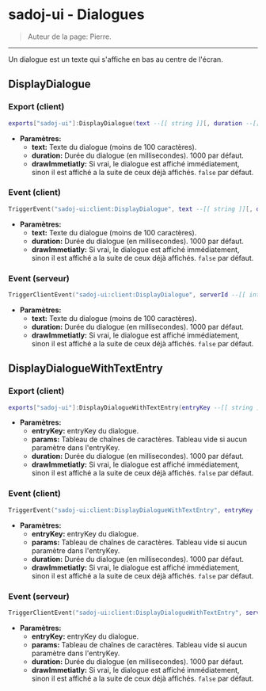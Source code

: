 # sadoj-ui - Dialogues

> Auteur de la page: Pierre.

---

Un dialogue est un texte qui s'affiche en bas au centre de l'écran.

## DisplayDialogue

<!-- tabs:start -->

### **Export (client)**

```lua
exports["sadoj-ui"]:DisplayDialogue(text --[[ string ]][, duration --[[ integer ]][, drawImmetiatly --[[ boolean ]]]])
```

* **Paramètres:**
  * **text:** Texte du dialogue (moins de 100 caractères).
  * **duration:** Durée du dialogue (en millisecondes). 1000 par défaut.
  * **drawImmetiatly:** Si vrai, le dialogue est affiché immédiatement, sinon il est affiché a la suite de ceux déjà affichés. `false` par défaut.

### **Event (client)**

```lua
TriggerEvent("sadoj-ui:client:DisplayDialogue", text --[[ string ]][, duration --[[ integer ]][, drawImmetiatly --[[ boolean ]]]])
```

* **Paramètres:**
  * **text:** Texte du dialogue (moins de 100 caractères).
  * **duration:** Durée du dialogue (en millisecondes). 1000 par défaut.
  * **drawImmetiatly:** Si vrai, le dialogue est affiché immédiatement, sinon il est affiché a la suite de ceux déjà affichés. `false` par défaut.

### **Event (serveur)**

```lua
TriggerClientEvent("sadoj-ui:client:DisplayDialogue", serverId --[[ integer ]], text --[[ string ]][, duration --[[ integer ]][, drawImmetiatly --[[ boolean ]]]])
```

* **Paramètres:**
  * **text:** Texte du dialogue (moins de 100 caractères).
  * **duration:** Durée du dialogue (en millisecondes). 1000 par défaut.
  * **drawImmetiatly:** Si vrai, le dialogue est affiché immédiatement, sinon il est affiché a la suite de ceux déjà affichés. `false` par défaut.

<!-- tabs:end -->

## DisplayDialogueWithTextEntry

<!-- tabs:start -->

### **Export (client)**

```lua
exports["sadoj-ui"]:DisplayDialogueWithTextEntry(entryKey --[[ string ]], params --[[ table ]][, duration --[[ integer ]][, drawImmetiatly --[[ boolean ]]]])
```

* **Paramètres:**
  * **entryKey:** entryKey du dialogue.
  * **params:** Tableau de chaînes de caractères. Tableau vide si aucun paramètre dans l'entryKey.
  * **duration:** Durée du dialogue (en millisecondes). 1000 par défaut.
  * **drawImmetiatly:** Si vrai, le dialogue est affiché immédiatement, sinon il est affiché a la suite de ceux déjà affichés. `false` par défaut.

### **Event (client)**

```lua
TriggerEvent("sadoj-ui:client:DisplayDialogueWithTextEntry", entryKey --[[ string ]], params --[[ table ]][, duration --[[ integer ]][, drawImmetiatly --[[ boolean ]]]])
```

* **Paramètres:**
  * **entryKey:** entryKey du dialogue.
  * **params:** Tableau de chaînes de caractères. Tableau vide si aucun paramètre dans l'entryKey.
  * **duration:** Durée du dialogue (en millisecondes). 1000 par défaut.
  * **drawImmetiatly:** Si vrai, le dialogue est affiché immédiatement, sinon il est affiché a la suite de ceux déjà affichés. `false` par défaut.

### **Event (serveur)**

```lua
TriggerClientEvent("sadoj-ui:client:DisplayDialogueWithTextEntry", serverId --[[ integer ]], entryKey --[[ string ]], params --[[ table ]][, duration --[[ integer ]][, drawImmetiatly --[[ boolean ]]]])
```

* **Paramètres:**
  * **entryKey:** entryKey du dialogue.
  * **params:** Tableau de chaînes de caractères. Tableau vide si aucun paramètre dans l'entryKey.
  * **duration:** Durée du dialogue (en millisecondes). 1000 par défaut.
  * **drawImmetiatly:** Si vrai, le dialogue est affiché immédiatement, sinon il est affiché a la suite de ceux déjà affichés. `false` par défaut.

<!-- tabs:end -->


